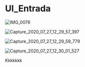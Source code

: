 # UI_Entrada

![IMG_0076](https://user-images.githubusercontent.com/60757768/88675832-c1fbed80-d0c1-11ea-9e0a-521feec1d440.gif)

![Capture_2020_07_27_12_29_57_397](https://user-images.githubusercontent.com/60757768/88808118-da830b00-d188-11ea-8f73-bbf188ff4fa2.png)

![Capture_2020_07_27_12_29_59_779](https://user-images.githubusercontent.com/60757768/88808304-17e79880-d189-11ea-88d4-a6ae07b9f56f.png)

![Capture_2020_07_27_12_30_01_527](https://user-images.githubusercontent.com/60757768/88808327-1f0ea680-d189-11ea-8c07-0e526752e9af.png)



Kkkkkkk
